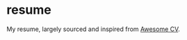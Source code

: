 # resume
My resume, largely sourced and inspired from [Awesome CV](https://github.com/posquit0/Awesome-CV).